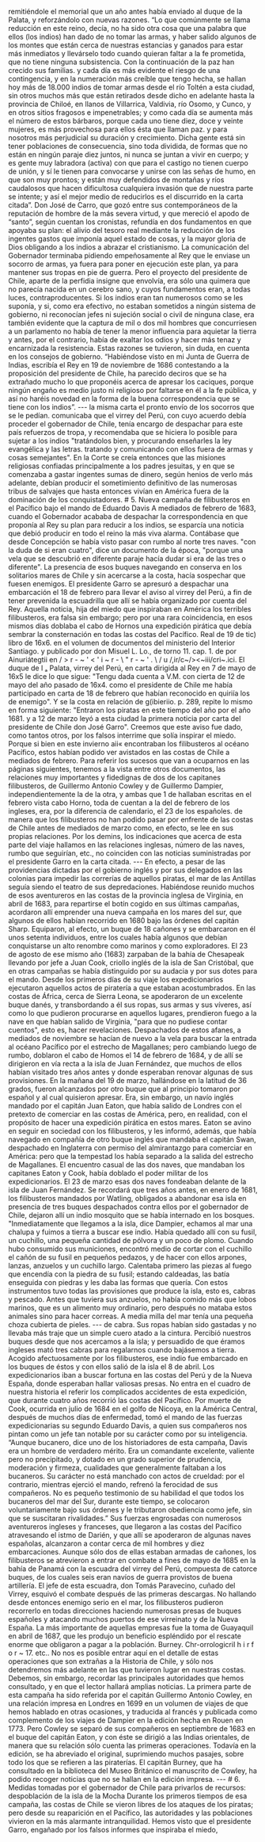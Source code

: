 remitiéndole el memorial que un año antes había enviado al duque de la Palata, y reforzándolo con nuevas razones. “Lo que comúnmente se llama reducción en este reino, decía, no ha sido otra cosa que una palabra que ellos (los indios) han dado de no tomar las armas, y haber salido algunos de los montes que están cerca de nuestras estancias y ganados para estar más inmediatos y llevárselo todo cuando quieran faltar a la fe prometida, que no tiene ninguna subsistencia. Con la continuación de la paz han crecido sus familias. y cada día es más evidente el riesgo de una contingencia, y en la numeración más creíble que tengo hecha, se hallan hoy más de 18.000 indios de tomar armas desde el río Toltén a esta ciudad, sin otros muchos más que están retirados desde dicho en adelante hasta la provincia de Chiloé, en llanos de Villarrica, Valdivia, río Osomo, y Cunco, y en otros sitios fragosos e impenetrables; y como cada día se aumenta más el número de estos bárbaros, porque cada uno tiene diez, doce y veinte mujeres, es más provechosa para ellos ésta que llaman paz. y para nosotros más perjudicial su duración y crecimiento. Dicha gente está sin tener poblaciones de consecuencia, sino toda dividida, de formas que no están en ningún paraje diez juntos, ni nunca se juntan a vivir en cuerpo; y es gente muy labradora (activa) con que para el castigo no tienen cuerpo de unión, y sí le tienen para convocarse y unirse con las señas de humo, en que son muy prontos; y están muy defendidos de montañas y ríos caudalosos que hacen dificultosa cualquiera invasión que de nuestra parte se intente; y así el mejor medio de reducirlos es el discurrido en la carta citada”. Don José de Carro, que gozó entre sus contemporáneos de la reputación de hombre de la más severa virtud, y que mereció el apodo de “santo”, según cuentan los cronistas, refundía en dos fundamentos en que apoyaba su plan: el alivio del tesoro real mediante la reducción de los ingentes gastos que imponía aquel estado de cosas, y la mayor gloria de Dios obligando a los indios a abrazar el cristianismo. La comunicación del Gobernador terminaba pidiendo empeñosamente al Rey que le enviase un socorro de armas, ya fuera para poner en ejecución este plan, ya para mantener sus tropas en pie de guerra. Pero el proyecto del presidente de Chile, aparte de la perfidia insigne que envolvía, era sólo una quimera que no parecía nacida en un cerebro sano, y cuyos fundamentos eran, a todas luces, contraproducentes. Si los indios eran tan numerosos como se les suponía, y si, como era efectivo, no estaban sometidos a ningún sistema de gobierno, ni reconocían jefes ni sujeción social o civil de ninguna clase, era también evidente que la captura de mil o dos mil hombres que concurriesen a un parlamento no había de tener la menor influencia para aquietar la tierra y antes, por el contrario, había de exaltar los odios y hacer más tenaz y encarnizada la resistencia. Estas razones se tuvieron, sin duda, en cuenta en los consejos de gobierno. “Habiéndose visto en mi Junta de Guerra de Indias, escribía el Rey en 19 de noviembre de 1686 contestando a la proposición del presidente de Chile, ha parecido deciros que se ha extrañado mucho lo que proponéis acerca de apresar los caciques, porque ningún engaño es medio justo ni religioso por faltarse en él a la fe pública, y así no haréis novedad en la forma de la buena correspondencia que se tiene con los indios”. --- la misma carta el pronto envío de los socorros que se le pedían. comunicaba que el virrey del Perú, con cuyo acuerdo debía proceder el gobernador de Chile, tenía encargo de despachar para este país refuerzos de tropa, y recomendaba que se hiciera lo posible para sujetar a los indios "tratándolos bien, y procurando enseñarles la ley evangélica y las letras. tratando y comunicando con ellos fuera de armas y cosas semejantes". En la Corte se creía entonces que las misiones religiosas confiadas principalmente a los padres jesuitas, y en que se comenzaba a gastar ingentes sumas de dinero, según henios de verlo más adelante, debían producir el sometimiento definitivo de las numerosas tribus de salvajes que hasta entonces vivían en América fuera de la dominación de los conquistadores. # 5. Nueva campaña de filibusteros en el Pacífico bajo el mando de Eduardo Davis A mediados de febrero de 1683, cuando el Gobernador acababa de despachar la correspondencia en que proponía al Rey su plan para reducir a los indios, se esparcía una noticia que debió producir en todo el reino la más viva alarma. Contábase que desde Concepción se había visto pasar con rumbo al norte tres naves. "con la duda de si eran cuatro", dice un documento de la época, "porque una vela que se descubrió en diferente paraje hacía dudar si era de las tres o diferente". La presencia de esos buques navegando en conserva en los solitarios mares de Chile y sin acercarse a la costa, hacía sospechar que fuesen enemigos. El presidente Garro se apresuró a despachar una embarcación el 18 de febrero para llevar el aviso al virrey del Perú, a fin de tener prevenida la escuadrilla que allí se había organizado por cuenta del Rey. Aquella noticia, hija del miedo que inspiraban en América los terribles filibusteros, era falsa sin embargo; pero por una rara coincidencia, en esos mismos días doblaba el cabo de Hornos una expedición pirática que debía sembrar la consternación en todas las costas del Pacífico. Real de 19 de tic) libro de 16x6. en el volumen de documentos del ministerio del Interior Santiago. y publicado por don Misuel L. Lo., de torno 11. cap. 1. de por Ainuriátegtii en / > r - ~ ' &#x3C; ' i ~ r - \ " r - ~ ' . \ / u /,ir/c~/>&#x3C;~iii/cri~.ici. El duque de l ₐ Palata, virrey del Perú, en carta dirigida al Rey en 7 de mayo de 16x5 le dice lo que sigue: "Tengu dada cuenta a V.M. con cierta de 12 de mayo del año pasado de 16x4. como el presidente de Chile me había participado en carta de 18 de febrero que habían reconocido en quiriía los de enemigo". Y se la costa en relación de g(ibieriio. p. 289, repite lo mismo en forma siguiente: "Entraron los piratas en este tiempo del año por el año 1681. y a 12 de marzo leyó a esta ciudad la primera noticia por carta del presidente de Chile don José Garro". Creemos que este aviso fue dado, como tantos otros, por los falsos interrime que solía inspirar el miedo. Porque si bien en este invierno aii« encontraban los filibusteros al océano Pacífico, estos habían podido ver avistados en las costas de Chile a mediados de febrero. Para referir los sucesos que van a ocuparnos en las páginas siguientes, tenemos a la vista entre otros documentos, las relaciones muy importantes y fidedignas de dos de los capitanes filibusteros, de Guillermo Antonio Cowley y de Guillermo Dampier, independientemente la de la otra, y ambas que 1 de hallaban escritas en el febrero vista cabo Horno, toda de cuentan a la del de febrero de los ingleses, era, por la diferencia de calendario, el 23 de los españoles. de manera que los filibusteros no han podido pasar por enfrente de las costas de Chile antes de mediados de marzo como, en efecto, se lee en sus propias relaciones. Por los demins, los indicaciones que acerca de esta parte del viaje hallamos en las relaciones inglesas, número de las naves, rumbo que seguirían, etc., no coinciden con las noticias suministradas por el presidente Garro en la carta citada. --- En efecto, a pesar de las providencias dictadas por el gobierno inglés y por sus delegados en las colonias para impedir las correrías de aquellos piratas, el mar de las Antillas seguía siendo el teatro de sus depredaciones. Habiéndose reunido muchos de esos aventureros en las costas de la provincia inglesa de Virginia, en abril de 1683, para repartirse el botín cogido en sus últimas campañas, acordaron allí emprender una nueva campaña en los mares del sur, que algunos de ellos habían recorrido en 1680 bajo las órdenes del capitán Sharp. Equiparon, al efecto, un buque de 18 cañones y se embarcaron en él unos setenta individuos, entre los cuales había algunos que debían conquistarse un alto renombre como marinos y como exploradores. El 23 de agosto de ese mismo año (1683) zarpaban de la bahía de Chesapeak llevando por jefe a Juan Cook, criollo inglés de la isla de San Cristóbal, que en otras campañas se había distinguido por su audacia y por sus dotes para el mando. Desde los primeros días de su viaje los expedicionarios ejecutaron aquellos actos de piratería a que estaban acostumbrados. En las costas de África, cerca de Sierra Leona, se apoderaron de un excelente buque danés, y transbordando a él sus ropas, sus armas y sus víveres, así como lo que pudieron procurarse en aquellos lugares, prendieron fuego a la nave en que habían salido de Virginia, "para que no pudiese contar cuentos", esto es, hacer revelaciones. Despachados de estos afanes, a mediados de noviembre se hacían de nuevo a la vela para buscar la entrada al océano Pacífico por el estrecho de Magallanes; pero cambiando luego de rumbo, doblaron el cabo de Homos el 14 de febrero de 1684, y de allí se dirigieron en vía recta a la isla de Juan Fernández, que muchos de ellos habían visitado tres años antes y donde esperaban renovar algunas de sus provisiones. En la mañana del 19 de marzo, hallándose en la latitud de 36 grados, fueron alcanzados por otro buque que al principio tomaron por español y al cual quisieron apresar. Era, sin embargo, un navío inglés mandado por el capitán Juan Eaton, que había salido de Londres con el pretexto de comerciar en las costas de América, pero, en realidad, con el propósito de hacer una expedición pirática en estos mares. Eaton se avino en seguir en sociedad con los filibusteros, y les informó, además, que había navegado en compañía de otro buque inglés que mandaba el capitán Swan, despachado en Inglaterra con permiso del almirantazgo para comerciar en América: pero que la tempestad los había separado a la salida del estrecho de Magallanes. El encuentro casual de las dos naves, que mandaban los capitanes Eaton y Cook, había doblado el poder militar de los expedicionarios. El 23 de marzo esas dos naves fondeaban delante de la isla de Juan Fernández. Se recordará que tres años antes, en enero de 1681, los filibusteros mandados por Watling, obligados a abandonar esa isla en presencia de tres buques despachados contra ellos por el gobernador de Chile, dejaron allí un indio mosquito que se había internado en los bosques. "Inmediatamente que llegamos a la isla, dice Dampier, echamos al mar una chalupa y fuimos a tierra a buscar ese indio. Había quedado allí con su fusil, un cuchillo, una pequeña cantidad de pólvora y un poco de plomo. Cuando hubo consumido sus municiones, encontró medio de cortar con el cuchillo el cañón de su fusil en pequeños pedazos, y de hacer con ellos arpones, lanzas, anzuelos y un cuchillo largo. Calentaba primero las piezas al fuego que encendía con la piedra de su fusil; estando caldeadas, las batía enseguida con piedras y les daba las formas que quería. Con estos instrumentos tuvo todas las provisiones que produce la isla, esto es, cabras y pescado. Antes que tuviera sus anzuelos, no había comido más que lobos marinos, que es un alimento muy ordinario, pero después no mataba estos animales sino para hacer correas. A media milla del mar tenía una pequeña choza cubierta de pieles. --- de cabra. Sus ropas habían sido gastadas y no llevaba más traje que un simple cuero atado a la cintura. Percibió nuestros buques desde que nos acercamos a la isla; y persuadido de que éramos ingleses mató tres cabras para regalarnos cuando bajásemos a tierra. Acogido afectuosamente por los filibusteros, ese indio fue embarcado en los buques de éstos y con ellos salió de la isla el 8 de abril. Los expedicionarios iban a buscar fortuna en las costas del Perú y de la Nueva España, donde esperaban hallar valiosas presas. No entra en el cuadro de nuestra historia el referir los complicados accidentes de esta expedición, que durante cuatro años recorrió las costas del Pacífico. Por muerte de Cook, ocurrida en julio de 1684 en el golfo de Nicoya, en la América Central, después de muchos días de enfermedad, tomó el mando de las fuerzas expedicionarias su segundo Eduardo Davis, a quien sus compañeros nos pintan como un jefe tan notable por su carácter como por su inteligencia. “Aunque bucanero, dice uno de los historiadores de esta campaña, Davis era un hombre de verdadero mérito. Era un comandante excelente, valiente pero no precipitado, y dotado en un grado superior de prudencia, moderación y firmeza, cualidades que generalmente faltaban a los bucaneros. Su carácter no está manchado con actos de crueldad: por el contrario, mientras ejerció el mando, refrenó la ferocidad de sus compañeros. No es pequeño testimonio de su habilidad el que todos los bucaneros del mar del Sur, durante este tiempo, se colocaron voluntariamente bajo sus órdenes y le tributaron obediencia como jefe, sin que se suscitaran rivalidades.” Sus fuerzas engrosadas con numerosos aventureros ingleses y franceses, que llegaron a las costas del Pacífico atravesando el istmo de Darién, y que allí se apoderaron de algunas naves españolas, alcanzaron a contar cerca de mil hombres y diez embarcaciones. Aunque sólo dos de ellas estaban armadas de cañones, los filibusteros se atrevieron a entrar en combate a fines de mayo de 1685 en la bahía de Panamá con la escuadra del virrey del Perú, compuesta de catorce buques, de los cuales seis eran navíos de guerra provistos de buena artillería. El jefe de esta escuadra, don Tomás Paravecino, cuñado del Virrey, esquivó el combate después de las primeras descargas. No hallando desde entonces enemigo serio en el mar, los filibusteros pudieron recorrerlo en todas direcciones haciendo numerosas presas de buques españoles y atacando muchos puertos de ese virreinato y de la Nueva España. La más importante de aquellas empresas fue la toma de Guayaquil en abril de 1687, que les produjo un beneficio espléndido por el rescate enorme que obligaron a pagar a la población. Burney. Chr-orrologicriI h i r f o r ~ 17. etc.. No nos es posible entrar aquí en el detalle de estas operaciones que son extrañas a la Historia de Chile, y sólo nos detendremos más adelante en las que tuvieron lugar en nuestras costas. Debemos, sin embargo, recordar las principales autoridades que hemos consultado, y en que el lector hallará amplias noticias. La primera parte de esta campaña ha sido referida por el capitán Guillermo Antonio Cowley, en una relación impresa en Londres en 1699 en un volumen de viajes de que hemos hablado en otras ocasiones, y traducida al francés y publicada como complemento de los viajes de Dampier en la edición hecha en Rouen en 1773. Pero Cowley se separó de sus compañeros en septiembre de 1683 en el buque del capitán Eaton, y con éste se dirigió a las Indias orientales, de manera que su relación sólo cuenta las primeras operaciones. Todavía en la edición, se ha abreviado el original, suprimiendo muchos pasajes, sobre todo los que se refieren a las piraterías. El capitán Burney, que ha consultado en la biblioteca del Museo Británico el manuscrito de Cowley, ha podido recoger noticias que no se hallan en la edición impresa. --- # 6. Medidas tomadas por el gobernador de Chile para privarlos de recursos: despoblación de la isla de la Mocha Durante los primeros tiempos de esa campaña, las costas de Chile se vieron libres de los ataques de los piratas; pero desde su reaparición en el Pacífico, las autoridades y las poblaciones vivieron en la más alarmante intranquilidad. Hemos visto que el presidente Garro, engañado por los falsos informes que inspiraba el miedo,